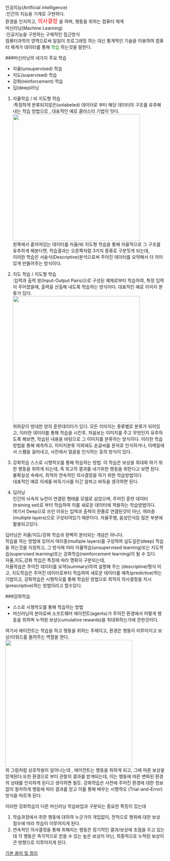 인공지능(Artificial intelligence)     
:인간의 지능을 기계로 구현하다.      
환경을 인지하고, <span style="color:red ;font-size:17px;">의사결정 </span>을 하며, 행동을 취하는 컴퓨터 체계     
머신러닝(Machine Learning)     
:인공지능을 구현하는 구체적인 접근방식     
컴퓨터과학의 영역으로써 일일이 프로그래밍 하는 대신 통계적인 기술을 이용하여 컴퓨터 체계가 데이터를 통해 <span style="color:green">학습 </span>하는것을 말한다.     

###머신러닝의 네가지 주요 학습    
* 자율(unsupervised) 학습 
* 지도(supervised) 학습
* 강화(reinforcement) 학습
* 딥(deep)러닝

1. 자율학습 / 비 지도형 학습    
:특정하게 분류되지않은(unlabeled) 데이터로 부터 해당 데이터의 구조를 유추해 내는 학습 방법으로 , 대표적인 예로 클러스터 기법이 잇다.
<br/><img src="https://img1.daumcdn.net/thumb/R800x0/?scode=mtistory2&fname=https%3A%2F%2Ft1.daumcdn.net%2Fcfile%2Ftistory%2F9913EA3C5D89C5D103" width="400px"/>      
왼쪽에서 흩어져있는 데이터를 자율/비 지도형 학습을 통해 자율적으로 그 구조를 유추하게 해본다면, 학습결과는 오른쪽처럼 3가지 종류로 구분짓게 되는데,      
이러한 학습은 서술식(Descriptive)분석으로써 주어진 데이터를 요약해서 더 의미있게 만들어주는 방식이다.      


2. 지도 학습 / 지도형 학습     
:입력과 출력 쌍(Input-Output Pairs)으로 구성된 예제로부터 학습하여, 특정 입력이 주어졌을때, 출력을 산출해 내도록 학습하는 방식이다. 대표적인 예로 이미지 분류가 있다.
<br/><img src="https://lh3.googleusercontent.com/proxy/L6Th_M62kd95H_8fKi1mnIbV5oJ_w64NiaRqGi0LhikFLkhoIUE2_5_RL0eOjcsyStthf63XYA8moeRKOH56x2ucYw_m7dTZVPB_ehLL0UmxWiQP4LY5oudo30PXOm6pafsxskq-6D4DuGZo1pNNFBo3UUklR5mlvhUrDyNTjQ"  width="400px"/>
<br/>위와같이 방대한 양의 훈련데이터가 있다. 모든 이미지는 종류별로 분류가 되어있고, 이러한 데이터를 통해 학습을 시킨후, 처음보는 이미지를 주고 무엇인지 유추하도록 해보면, 학습된 내용을 바탕으로 그 이미지를 분류하는 방식이다. 이러한 학습방법을 통해 예측하고, 이미지분류 이외에도 손글씨를 문자로 인식하거나, 이메일에서 스팸을 걸러내고, 사진에서 얼굴을 인식하는 등의 방식이 있다.    
   

3. 강화학습
스스로 시행착오를 통해 학습하는 방법. 이 학습은 보상을 최대화 하기 위한 행동을 취하게 되는데, 즉 최고의 결과를 내기위한 행동을 취한다고 보면 된다.     
   불확실성 속에서, 최적의 연속적인 의사결정을 하기 위한 학습방법이다. <br/>대표적인 예로 이세돌 바둑기사를 이긴 알파고 바둑을 생각하면 된다.     
   

4. 딥러닝    
인간의 뇌속의 뉴런이 연결된 형태를 모델로 삼았으며, 주어진 훈련 데이터(training set)로 부터 학습하여 이를 새로운 데이터에 적용하는 학습방법이다. <br/>
   여기서 Deep으로 쓰인 이유는 입력과 출력이 한줄로 연결된것이 아닌, 여러층(multiple layers)으로 구성되어있기 때문이다. 자율주행, 음성인식등 많은 부분에 활용되고있다. 


딥러닝은 자율/지도/강화 학습과 완벽히 분리되는 개념은 아니다. <br/>학습을 하는 방법에 있어서 여러층(multiple layers)를 구성하여 심도깊은(deep) 학습을 하는것을 지칭하고, 그 방식에 따라 자율학습(unsupervised learning)또는 지도학습(supervised learning)또는 강화학습(reinforcement learning)이 될 수 있다.     
자율,지도,강화 학습은 특징에 따라 명확히 구분되는데,     
자율학습은 주어진 데이터를 요약(summary)하여 설명해 주는 (descriptive)형식 이고, 
지도학습은 주어진 데이터로부터 학습하여 새로운 데이터를 예측(predictive)하는 기법이고, 
강화학습은 시행착오를 통해 학습된 방법으로 최적의 의사결정을 지시(prescriptive)하는 방법이라고 할수있다.      


###강화학습    
* 스스로 시행착오를 통해 학습하는 방법     
* 머신러닝의 분야로써 소프트웨어 에이전트(agents)가 주어진 환경에서 어떻게 행동을 취하며 누적된 보상(cumulative rewards)을 최대화하는가에 관한것이다.     

여기서 에이전트는 학습을 하고 행동을 취하는 주체이고, 환경은 행동이 이루어지고 보상/리워드를 돌려주는 역할을 한다.         
<img src="https://postfiles.pstatic.net/MjAyMDA2MjJfMjQw/MDAxNTkyODA3NjA3NjI5.PvZo_As2TGsWvmJqRD3gMWcwyHgQEf_X7lSoGDqnYzUg.0nM10yPI_K1BpexlWPE6_RqjTVgHQqE8__7vd9-JmZog.PNG.droneaje/image.png?type=w773" width="400px"/><br/>
위 그림처럼 상호작용이 일어나는데 , 에이전트는 행동을 취하게 되고, 그에 따른 보상을 얻게된다.또한 환경으로 부터 관찰의 결과를 받게되는데, 이는 행동에 따른 변화된 환경의 상태를 인지하게 된다고 생각하면 될듯.
강화학습은 사전에 주어진 환경에 대한 정보 없이 철저하게 행동에 따라 결과를 얻고 이를 통해 배우는 시행착오 (Trial-and-Error)방식을 따르게 된다.    

이러한 강화학습이 다른 머신러닝 학습바업과 구분되는 중요한 특징이 있는데
1. 학습과정에서 취한 행동에 대하여 누군가의 개입없이, 전적으로 행위에 대한 보상 점수에 따라 학습이 이루어지게 된다.
2. 연속적인 의사결정을 통해 취해지는 행동은 장기적인 결과/보상에 초점을 두고 있는데 각 행동은 즉각적으로 얻을 수 있는 높은 보상이 아닌, 최종적으로 누적된 보상이 큰 방향으로 이루어지게 된다.



[기본 용어 및 정리](https://blog.naver.com/droneaje/222002679692)